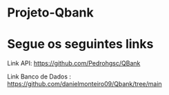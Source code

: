 # Projeto-Qbank

# Segue os seguintes links #

Link API:
https://github.com/Pedrohgsc/QBank

Link Banco de Dados :
https://github.com/danielmonteiro09/Qbank/tree/main

